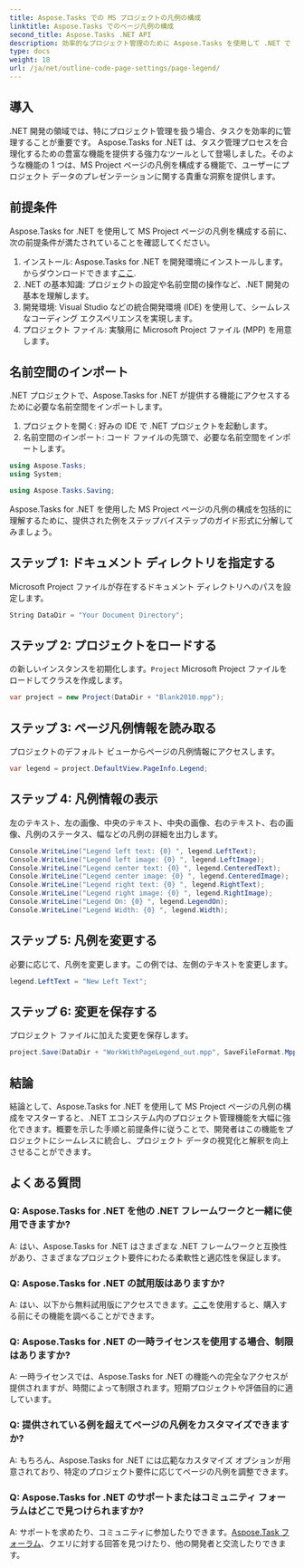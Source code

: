 ```yaml
---
title: Aspose.Tasks での MS プロジェクトの凡例の構成
linktitle: Aspose.Tasks でのページ凡例の構成
second_title: Aspose.Tasks .NET API
description: 効率的なプロジェクト管理のために Aspose.Tasks を使用して .NET で MS Project ページの凡例を構成する方法を学びます。ステップバイステップのガイドが提供されます。
type: docs
weight: 18
url: /ja/net/outline-code-page-settings/page-legend/
---
```

## 導入
.NET 開発の領域では、特にプロジェクト管理を扱う場合、タスクを効率的に管理することが重要です。 Aspose.Tasks for .NET は、タスク管理プロセスを合理化するための豊富な機能を提供する強力なツールとして登場しました。そのような機能の 1 つは、MS Project ページの凡例を構成する機能で、ユーザーにプロジェクト データのプレゼンテーションに関する貴重な洞察を提供します。
## 前提条件
Aspose.Tasks for .NET を使用して MS Project ページの凡例を構成する前に、次の前提条件が満たされていることを確認してください。
1. インストール: Aspose.Tasks for .NET を開発環境にインストールします。からダウンロードできます[ここ](https://releases.aspose.com/tasks/net/).
2. .NET の基本知識: プロジェクトの設定や名前空間の操作など、.NET 開発の基本を理解します。
3. 開発環境: Visual Studio などの統合開発環境 (IDE) を使用して、シームレスなコーディング エクスペリエンスを実現します。
4. プロジェクト ファイル: 実験用に Microsoft Project ファイル (MPP) を用意します。

## 名前空間のインポート
.NET プロジェクトで、Aspose.Tasks for .NET が提供する機能にアクセスするために必要な名前空間をインポートします。
1. プロジェクトを開く: 好みの IDE で .NET プロジェクトを起動します。
2. 名前空間のインポート: コード ファイルの先頭で、必要な名前空間をインポートします。
```csharp
using Aspose.Tasks;
using System;

using Aspose.Tasks.Saving;
```
Aspose.Tasks for .NET を使用した MS Project ページの凡例の構成を包括的に理解するために、提供された例をステップバイステップのガイド形式に分解してみましょう。

## ステップ 1: ドキュメント ディレクトリを指定する
Microsoft Project ファイルが存在するドキュメント ディレクトリへのパスを設定します。

```csharp
String DataDir = "Your Document Directory";
```
## ステップ 2: プロジェクトをロードする
の新しいインスタンスを初期化します。`Project` Microsoft Project ファイルをロードしてクラスを作成します。

```csharp
var project = new Project(DataDir + "Blank2010.mpp");
```
## ステップ 3: ページ凡例情報を読み取る
プロジェクトのデフォルト ビューからページの凡例情報にアクセスします。

```csharp
var legend = project.DefaultView.PageInfo.Legend;
```
## ステップ 4: 凡例情報の表示
左のテキスト、左の画像、中央のテキスト、中央の画像、右のテキスト、右の画像、凡例のステータス、幅などの凡例の詳細を出力します。

```csharp
Console.WriteLine("Legend left text: {0} ", legend.LeftText);
Console.WriteLine("Legend left image: {0} ", legend.LeftImage);
Console.WriteLine("Legend center text: {0} ", legend.CenteredText);
Console.WriteLine("Legend center image: {0} ", legend.CenteredImage);
Console.WriteLine("Legend right text: {0} ", legend.RightText);
Console.WriteLine("Legend right image: {0} ", legend.RightImage);
Console.WriteLine("Legend On: {0} ", legend.LegendOn);
Console.WriteLine("Legend Width: {0} ", legend.Width);
```
## ステップ 5: 凡例を変更する
必要に応じて、凡例を変更します。この例では、左側のテキストを変更します。

```csharp
legend.LeftText = "New Left Text";
```
## ステップ 6: 変更を保存する
プロジェクト ファイルに加えた変更を保存します。

```csharp
project.Save(DataDir + "WorkWithPageLegend_out.mpp", SaveFileFormat.Mpp);
```

## 結論
結論として、Aspose.Tasks for .NET を使用して MS Project ページの凡例の構成をマスターすると、.NET エコシステム内のプロジェクト管理機能を大幅に強化できます。概要を示した手順と前提条件に従うことで、開発者はこの機能をプロジェクトにシームレスに統合し、プロジェクト データの視覚化と解釈を向上させることができます。
## よくある質問
### Q: Aspose.Tasks for .NET を他の .NET フレームワークと一緒に使用できますか?
A: はい、Aspose.Tasks for .NET はさまざまな .NET フレームワークと互換性があり、さまざまなプロジェクト要件にわたる柔軟性と適応性を保証します。
### Q: Aspose.Tasks for .NET の試用版はありますか?
 A: はい、以下から無料試用版にアクセスできます。[ここ](https://releases.aspose.com/)を使用すると、購入する前にその機能を調べることができます。
### Q: Aspose.Tasks for .NET の一時ライセンスを使用する場合、制限はありますか?
A: 一時ライセンスでは、Aspose.Tasks for .NET の機能への完全なアクセスが提供されますが、時間によって制限されます。短期プロジェクトや評価目的に適しています。
### Q: 提供されている例を超えてページの凡例をカスタマイズできますか?
A: もちろん、Aspose.Tasks for .NET には広範なカスタマイズ オプションが用意されており、特定のプロジェクト要件に応じてページの凡例を調整できます。
### Q: Aspose.Tasks for .NET のサポートまたはコミュニティ フォーラムはどこで見つけられますか?
 A: サポートを求めたり、コミュニティに参加したりできます。[Aspose.Task フォーラム](https://forum.aspose.com/c/tasks/15)、クエリに対する回答を見つけたり、他の開発者と交流したりできます。